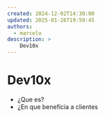 ```yaml
---
created: 2024-12-02T14:30:00
updated: 2025-01-26T19:59:45
authors:
  - marcelo
description: >
    Dev10x
---
```


# Dev10x

- ¿Que es?
- ¿En que beneficia a clientes
